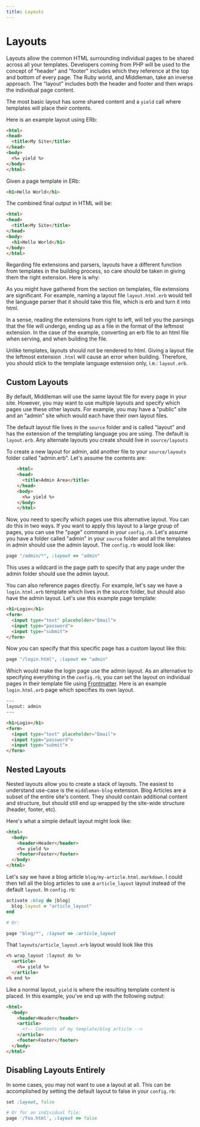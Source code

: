 ```yaml
---
title: Layouts
---
```


# Layouts

Layouts allow the common HTML surrounding individual pages to be shared across
all your templates. Developers coming from PHP will be used to the concept of
"header" and "footer" includes which they reference at the top and bottom of
every page. The Ruby world, and Middleman, take an inverse approach. The
"layout" includes both the header and footer and then wraps the individual page
content.

The most basic layout has some shared content and a `yield` call where
templates will place their contents.

Here is an example layout using ERb:

``` html
<html>
<head>
  <title>My Site</title>
</head>
<body>
  <%= yield %>
</body>
</html>
```

Given a page template in ERb:

``` html
<h1>Hello World</h1>
```

The combined final output in HTML will be:

``` html
<html>
<head>
  <title>My Site</title>
</head>
<body>
  <h1>Hello World</h1>
</body>
</html>
```

Regarding file extensions and parsers, layouts have a different function from
templates in the building process, so care should be taken in giving them the
right extension. Here is why:

As you might have gathered from the section on templates, file extensions are
significant. For example, naming a layout file `layout.html.erb` would tell the
language parser that it should take this file, which is erb and turn it into
html.

In a sense, reading the extensions from right to left, will tell you the
parsings that the file will undergo, ending up as a file in the format of the
leftmost extension. In the case of the example, converting an erb file to an
html file when serving, and when building the file.

Unlike templates, layouts should not be rendered to html. Giving a layout file
the leftmost extension `.html` will cause an error when building. Therefore,
you should stick to the template language extension only, i.e.: `layout.erb`.

## Custom Layouts

By default, Middleman will use the same layout file for every page in your
site. However, you may want to use multiple layouts and specify which pages use
these other layouts. For example, you may have a "public" site and an "admin"
site which would each have their own layout files.

The default layout file lives in the `source` folder and is called "layout" and
has the extension of the templating language you are using. The default is
`layout.erb`. Any alternate layouts you create should live in `source/layouts`

To create a new layout for admin, add another file to your `source/layouts`
folder called "admin.erb". Let's assume the contents are:

``` html
    <html>
    <head>
      <title>Admin Area</title>
    </head>
    <body>
      <%= yield %>
    </body>
    </html>
```

Now, you need to specify which pages use this alternative layout. You can do
this in two ways. If you want to apply this layout to a large group of pages,
you can use the "page" command in your `config.rb`. Let's assume you have a
folder called "admin" in your `source` folder and all the templates in admin
should use the admin layout. The `config.rb` would look like:

``` ruby
page "/admin/*", :layout => "admin"
```

This uses a wildcard in the page path to specify that any page under the admin
folder should use the admin layout.

You can also reference pages directly. For example, let's say we have a
`login.html.erb` template which lives in the source folder, but should also
have the admin layout. Let's use this example page template:

``` html
<h1>Login</h1>
<form>
  <input type="text" placeholder="Email">
  <input type="password">
  <input type="submit">
</form>
```

Now you can specify that this specific page has a custom layout like this:

``` ruby
page "/login.html", :layout => "admin"
```

Which would make the login page use the admin layout. As an alternative to
specifying everything in the `config.rb`, you can set the layout on individual
pages in their template file using [Frontmatter]. Here is an example
`login.html.erb` page which specifies its own layout.

``` html
---
layout: admin
---

<h1>Login</h1>
<form>
  <input type="text" placeholder="Email">
  <input type="password">
  <input type="submit">
</form>
```

## Nested Layouts

Nested layouts allow you to create a stack of layouts. The easiest to
understand use-case is the `middleman-blog` extension. Blog Articles are a
subset of the entire site's content. They should contain additional content and
structure, but should still end up wrapped by the site-wide structure (header,
footer, etc).

Here's what a simple default layout might look like:

``` html
<html>
  <body>
    <header>Header</header>
    <%= yield %>
    <footer>Footer</footer>
  </body>
</html>
```

Let's say we have a blog article `blog/my-article.html.markdown`. I could then
tell all the blog articles to use a `article_layout` layout instead of the
default `layout`. In `config.rb`:

``` ruby
activate :blog do |blog|
  blog.layout = "article_layout"
end

# Or:

page "blog/*", :layout => :article_layout
```

That `layouts/article_layout.erb` layout would look like this

``` html
<% wrap_layout :layout do %>
  <article>
    <%= yield %>
  </article>
<% end %>
```

Like a normal layout, `yield` is where the resulting template content is
placed. In this example, you've end up with the following output:

``` html
<html>
  <body>
    <header>Header</header>
    <article>
      <!-- Contents of my template/blog article -->
    </article>
    <footer>Footer</footer>
  </body>
</html>
```

## Disabling Layouts Entirely

In some cases, you may not want to use a layout at all. This can be
accomplished by setting the default layout to false in your `config.rb`:

``` ruby
set :layout, false

# Or for an individual file:
page '/foo.html', :layout => false
```

[Frontmatter]: /basics/frontmatter/
